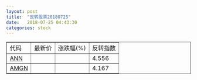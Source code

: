 ```yaml
---
layout: post
title:  "反转股票20180725"
date:   2018-07-25 04:43:30
categories: stock
---
```


<script type="text/javascript">
var stockList = []
stockList.push('gb_ann');
stockList.push('gb_amgn');
</script>

<table border="1">
 <tr>
 <td>代码</td>
  <td>最新价</td>
  <td>涨跌幅(%)</td>
 <td>反转指数</td>
</tr>
  <tr id="ann"><td><a href="http://stock.finance.sina.com.cn/usstock/quotes/ANN.html" target="_blank">ANN</a></td><td></td><td></td><td>4.556</td></tr>
  <tr id="amgn"><td><a href="http://stock.finance.sina.com.cn/usstock/quotes/AMGN.html" target="_blank">AMGN</a></td><td></td><td></td><td>4.167</td></tr>
</table>
